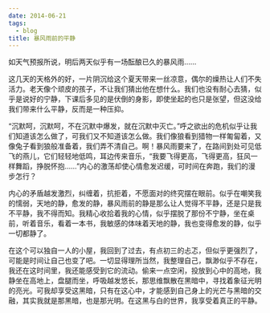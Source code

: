 ```yaml
---
date: 2014-06-21
tags:
  - blog
title: 暴风雨前的平静
---
```


如天气预报所说，明后两天似乎有一场酝酿已久的暴风雨……

<!--more-->

这几天的天格外的好，一片阴沉给这个夏天带来一丝凉意，偶尔的燥热让人们不失活力。老天像个顽皮的孩子，不让我们猜出他在想什么。我们也没有耐心去猜，似乎是说好的宁静，下课后多见的是伏倒的身影，即使坐起的也只是张望，但这没给我们带来什么平静，反而是一种压抑。

“沉默呵，沉默呵，不在沉默中爆发，就在沉默中灭亡。”呼之欲出的危机似乎让我们知道该怎么做了，可我们又不知道该怎么做。我们像狼看到猎物一样匍匐着，又像兔子看到狼般准备着，我们弄不清自己。啊！暴风雨要来了，在路间到处可见低飞的燕儿，它们轻轻地低鸣，耳边传来音乐，“我要飞得更高，飞得更高，狂风一样舞蹈，挣脱怀抱……”内心的激荡却使心情愈发迟缓，可时间在奔跑，我们的漫步怎行？

内心的矛盾越发激烈，纠缠着，抗拒着，不愿面对的终究摆在眼前。似乎在嘲笑我的懦弱，天地的静，愈发的静，暴风雨前的静是那么让人觉得不平静，还是只是我不平静，我不得而知。我精心收拾着我的心情，似乎摆脱了那份不宁静，坐在桌前，听着音乐，看着一本书，我敏感的体味着天地的静，我也变得愈发的静，似乎一切都静了。

在这个可以独自一人的小屋，我回到了过去，有点初三的忐忑，但似乎更强烈了，可能是时间让自己也变了吧。一切显得理所当然，我整理自己，飘渺似乎不存在，我还在这时间里，我还能感受到它的流动。偷来一点空闲，投放到心中的高地，我静坐在高地上，盘腿而坐，呼吸越发悠长，那思维飘散在黑暗中，寻找着象征光明的亮光。可我却享受这黑暗，只有在这心中，才能感到自己身上的光芒与黑暗的交融，其实我就是那黑暗，也是那光明。在这黑与白的世界，我享受着真正的平静。
